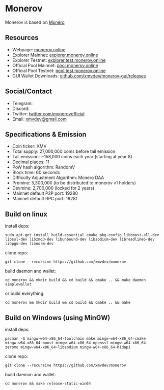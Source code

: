 # Monerov

Monerov is based on [Monero](README_original.md)  


## Resources

- Webpage: [monerov.online](http://monerov.online)
- Explorer Mainnet: [explorer.monerov.online](https://explorer.monerov.online/)
- Explorer Testnet: [explorer.test.monerov.online](https://explorer.test.monerov.online/)
- Official Pool Mainnet: [pool.monerov.online](https://pool.monerov.online/)
- Official Pool Testnet: [pool.test.monerov.online](https://pool.test.monerov.online/)
- GUI Wallet Downloads: [github.com/xmvdev/monerov-gui/releases](https://github.com/xmvdev/monerov-gui/releases)

## Social/Contact

- Telegram: 
- Discord: 
- Twitter: [twitter.com/monerovofficial](https://twitter.com/monerovofficial)
- Email: xmvdev@gmail.com

## Specifications & Emission

- Coin ticker: XMV
- Total supply: 27,000,000 coins before tail emission
- Tail emission: ~158,000 coins each year (starting at year 8)
- Decimal places: 11
- PoW hash algorithm: RandomV
- Block time: 60 seconds
- Difficulty Adjustment Algorithm: Monero DAA
- Premine: 5,300,000 (to be distributed to monerov v1 holders)
- Devmine: 2,700,000 (locked for 2 years)
- Mainnet default P2P port: 19280
- Mainnet default RPC port: 19281

## Build on linux

install deps:

`sudo apt-get install build-essential cmake pkg-config libboost-all-dev libssl-dev libzmq3-dev libunbound-dev libsodium-dev libreadline6-dev libpgm-dev libnorm-dev`

clone repo:

`git clone --recursive https://github.com/xmvdev/monerov`

build daemon and wallet:

`cd monerov && mkdir build && cd build && cmake .. && make daemon simplewallet`

or build everything:

`cd monerov && mkdir build && cd build && cmake .. && make`

## Build on Windows (using MinGW)

install deps:

`pacman -S mingw-w64-x86_64-toolchain make mingw-w64-x86_64-cmake mingw-w64-x86_64-boost mingw-w64-x86_64-openssl mingw-w64-x86_64-zeromq mingw-w64-x86_64-libsodium mingw-w64-x86_64-hidapi`

clone repo:

`git clone --recursive https://github.com/xmvdev/monerov`

build daemon and wallet:

`cd monerov && make release-static-win64`


